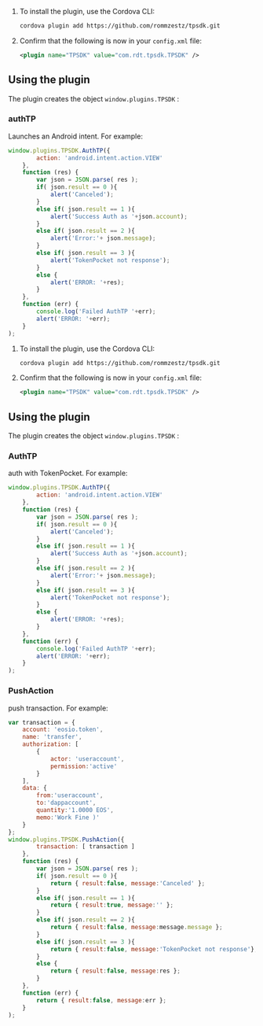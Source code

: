
1. To install the plugin, use the Cordova CLI:

    ```bash
    cordova plugin add https://github.com/rommzestz/tpsdk.git
    ```

1. Confirm that the following is now in your `config.xml` file:

    ```xml
    <plugin name="TPSDK" value="com.rdt.tpsdk.TPSDK" />
    ```

## Using the plugin

The plugin creates the object `window.plugins.TPSDK` :

### authTP

Launches an Android intent. For example:

```javascript
window.plugins.TPSDK.AuthTP({
		action: 'android.intent.action.VIEW'
	},
	function (res) { 
		var json = JSON.parse( res );
		if( json.result == 0 ){
			alert('Canceled');
		}
		else if( json.result == 1 ){
			alert('Success Auth as '+json.account);
		}
		else if( json.result == 2 ){
			alert('Error:'+ json.message);
		}
		else if( json.result == 3 ){
			alert('TokenPocket not response');
		}
		else {
			alert('ERROR: '+res);
		}
	},
	function (err) { 
		console.log('Failed AuthTP '+err);
		alert('ERROR: '+err);
	}
);
```

1. To install the plugin, use the Cordova CLI:

    ```bash
    cordova plugin add https://github.com/rommzestz/tpsdk.git
    ```

1. Confirm that the following is now in your `config.xml` file:

    ```xml
    <plugin name="TPSDK" value="com.rdt.tpsdk.TPSDK" />
    ```

## Using the plugin

The plugin creates the object `window.plugins.TPSDK` :

### AuthTP

auth with TokenPocket. For example:

```javascript
window.plugins.TPSDK.AuthTP({
		action: 'android.intent.action.VIEW'
	},
	function (res) { 
		var json = JSON.parse( res );
		if( json.result == 0 ){
			alert('Canceled');
		}
		else if( json.result == 1 ){
			alert('Success Auth as '+json.account);
		}
		else if( json.result == 2 ){
			alert('Error:'+ json.message);
		}
		else if( json.result == 3 ){
			alert('TokenPocket not response');
		}
		else {
			alert('ERROR: '+res);
		}
	},
	function (err) { 
		console.log('Failed AuthTP '+err);
		alert('ERROR: '+err);
	}
);
```

### PushAction

push transaction. For example:

```javascript
var transaction = {
	account: 'eosio.token',
	name: 'transfer',
	authorization: [
		{
			actor: 'useraccount',
			permission:'active'
		}
	],
	data: { 
		from:'useraccount',
		to:'dappaccount',
		quantity:'1.0000 EOS',
		memo:'Work Fine )'
	}
};
window.plugins.TPSDK.PushAction({
		transaction: [ transaction ]
	},
	function (res) { 
		var json = JSON.parse( res );
		if( json.result == 0 ){
			return { result:false, message:'Canceled' };
		}
		else if( json.result == 1 ){
			return { result:true, message:'' };
		}
		else if( json.result == 2 ){
			return { result:false, message:message.message };
		}
		else if( json.result == 3 ){
			return { result:false, message:'TokenPocket not response'};
		}
		else {
			return { result:false, message:res };
		}
	},
	function (err) {
		return { result:false, message:err };
	}
);
```
